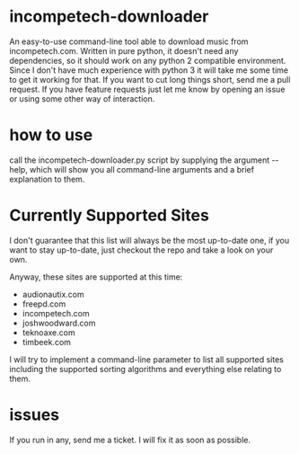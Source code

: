 # incompetech-downloader

An easy-to-use command-line tool able to download music from incompetech.com.
Written in pure python, it doesn't need any dependencies, so it should work on any python 2 compatible environment.
Since I don't have much experience with python 3 it will take me some time to get it working for that. If you want to cut long things short, send me a pull request.
If you have feature requests just let me know by opening an issue or using some other way of interaction.

# how to use

call the incompetech-downloader.py script by supplying the argument --help, which will show you all command-line arguments and a brief explanation to them.

# Currently Supported Sites

I don't guarantee that this list will always be the most up-to-date one, if you want to stay  up-to-date, just checkout the repo and take a look on your own.

Anyway, these sites are supported at this time:

* audionautix.com
* freepd.com
* incompetech.com
* joshwoodward.com
* teknoaxe.com
* timbeek.com

I will try to implement a command-line parameter to list all supported sites including the supported sorting algorithms and everything else relating to them.

# issues

If you run in any, send me a ticket. I will fix it as soon as possible.
